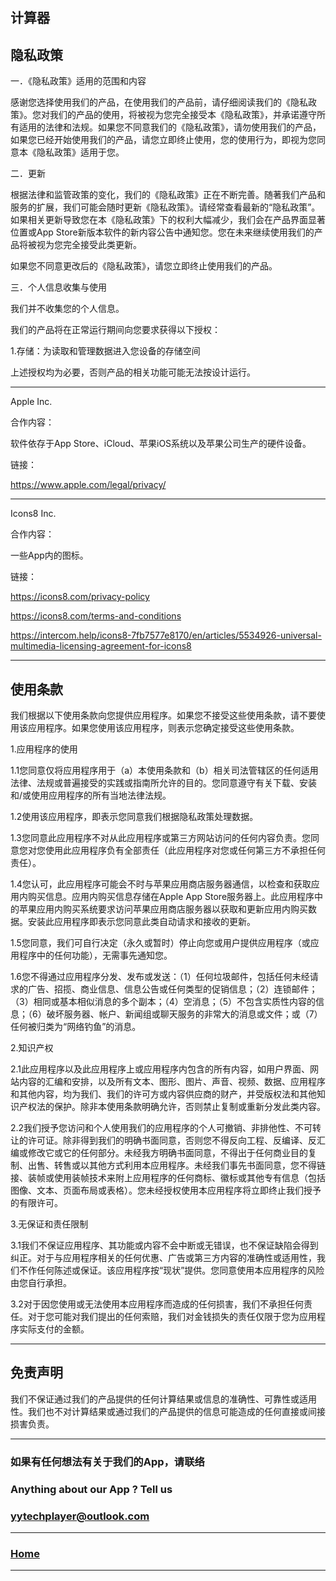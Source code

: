 ## 计算器

## 隐私政策

一．《隐私政策》适用的范围和内容

感谢您选择使用我们的产品，在使用我们的产品前，请仔细阅读我们的《隐私政策》。您对我们的产品的使用，将被视为您完全接受本《隐私政策》，并承诺遵守所有适用的法律和法规。如果您不同意我们的《隐私政策》，请勿使用我们的产品，如果您已经开始使用我们的产品，请您立即终止使用，您的使用行为，即视为您同意本《隐私政策》适用于您。

二．更新

根据法律和监管政策的变化，我们的《隐私政策》正在不断完善。随著我们产品和服务的扩展，我们可能会随时更新《隐私政策》。请经常查看最新的“隐私政策”。如果相关更新导致您在本《隐私政策》下的权利大幅减少，我们会在产品界面显著位置或App Store新版本软件的新内容公告中通知您。您在未来继续使用我们的产品将被视为您完全接受此类更新。

如果您不同意更改后的《隐私政策》，请您立即终止使用我们的产品。

三．个人信息收集与使用

我们并不收集您的个人信息。

我们的产品将在正常运行期间向您要求获得以下授权：

1.存储：为读取和管理数据进入您设备的存储空间

上述授权均为必要，否则产品的相关功能可能无法按设计运行。


-------------------------------------------------------------------------------------------------------------

Apple Inc.

合作内容：

软件依存于App Store、iCloud、苹果iOS系统以及苹果公司生产的硬件设备。

链接：

https://www.apple.com/legal/privacy/


-------------------------------------------------------------------------------------------------------------

Icons8 Inc.

合作内容：

一些App内的图标。

链接：

https://icons8.com/privacy-policy

https://icons8.com/terms-and-conditions

https://intercom.help/icons8-7fb7577e8170/en/articles/5534926-universal-multimedia-licensing-agreement-for-icons8


---------------------------------------------

## 使用条款

我们根据以下使用条款向您提供应用程序。如果您不接受这些使用条款，请不要使用该应用程序。如果您使用该应用程序，则表示您确定接受这些使用条款。

1.应用程序的使用

1.1您同意仅将应用程序用于（a）本使用条款和（b）相关司法管辖区的任何适用法律、法规或普遍接受的实践或指南所允许的目的。您同意遵守有关下载、安装和/或使用应用程序的所有当地法律法规。

1.2使用该应用程序，即表示您同意我们根据隐私政策处理数据。

1.3您同意此应用程序不对从此应用程序或第三方网站访问的任何内容负责。您同意您对您使用此应用程序负有全部责任（此应用程序对您或任何第三方不承担任何责任）。

1.4您认可，此应用程序可能会不时与苹果应用商店服务器通信，以检查和获取应用内购买信息。应用内购买信息存储在Apple App Store服务器上。此应用程序中的苹果应用内购买系统要求访问苹果应用商店服务器以获取和更新应用内购买数据。安装此应用程序即表示您同意此类自动请求和接收的更新。

1.5您同意，我们可自行决定（永久或暂时）停止向您或用户提供应用程序（或应用程序中的任何功能），无需事先通知您。

1.6您不得通过应用程序分发、发布或发送：（1）任何垃圾邮件，包括任何未经请求的广告、招揽、商业信息、信息公告或任何类型的促销信息；（2）连锁邮件；（3）相同或基本相似消息的多个副本；（4）空消息；（5）不包含实质性内容的信息；（6）破坏服务器、帐户、新闻组或聊天服务的非常大的消息或文件；或（7）任何被归类为“网络钓鱼”的消息。

2.知识产权

2.1此应用程序以及此应用程序上或应用程序内包含的所有内容，如用户界面、网站内容的汇编和安排，以及所有文本、图形、图片、声音、视频、数据、应用程序和其他内容，均为我们、我们的许可方或内容供应商的财产，并受版权法和其他知识产权法的保护。除非本使用条款明确允许，否则禁止复制或重新分发此类内容。

2.2我们授予您访问和个人使用我们的应用程序的个人可撤销、非排他性、不可转让的许可证。除非得到我们的明确书面同意，否则您不得反向工程、反编译、反汇编或修改它或它的任何部分。未经我方明确书面同意，不得出于任何商业目的复制、出售、转售或以其他方式利用本应用程序。未经我们事先书面同意，您不得链接、装帧或使用装帧技术来附上应用程序的任何商标、徽标或其他专有信息（包括图像、文本、页面布局或表格）。您未经授权使用本应用程序将立即终止我们授予的有限许可。

3.无保证和责任限制

3.1我们不保证应用程序、其功能或内容不会中断或无错误，也不保证缺陷会得到纠正。对于与应用程序相关的任何优惠、广告或第三方内容的准确性或适用性，我们不作任何陈述或保证。该应用程序按“现状”提供。您同意使用本应用程序的风险由您自行承担。

3.2对于因您使用或无法使用本应用程序而造成的任何损害，我们不承担任何责任。对于您可能对我们提出的任何索赔，我们对金钱损失的责任仅限于您为应用程序实际支付的金额。

---------------------------------------------

## 免责声明

我们不保证通过我们的产品提供的任何计算结果或信息的准确性、可靠性或适用性。我们也不对计算结果或通过我们的产品提供的信息可能造成的任何直接或间接损害负责。

---------------------------------------------

### 如果有任何想法有关于我们的App，请联络

### Anything about our App ? Tell us

### yytechplayer@outlook.com


---------------------------------------------

### [Home](https://yytechplayer.github.io/Calculate) 

---------------------------------------------
